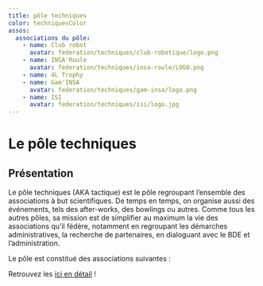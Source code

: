 ```yaml
---
title: pôle techniques
color: techniquesColor
assos:
  associations du pôle:
    - name: Club robot
      avatar: federation/techniques/club-robotique/logo.png
    - name: INSA'Roule
      avatar: federation/techniques/insa-roule/LOGO.png
    - name: 4L Trophy
    - name: Gam'INSA
      avatar: federation/techniques/gam-insa/logo.png
    - name: ISI
      avatar: federation/techniques/isi/logo.jpg
---
```


# Le pôle techniques

<campus-center>
  <campus-responsive-image
    folder-name="federation/techniques"
    name="logo.png"
    max-width="200"></campus-responsive-image>
</campus-center>

## Présentation

Le pôle techniques (AKA tactique) est le pôle regroupant l’ensemble des
associations à but scientifiques. De temps en temps, on organise aussi des
événements, tels des after-works, des bowlings ou autres. Comme tous les autres
pôles, sa mission est de simplifier au maximum la vie des associations qu’il
fédère, notamment en regroupant les démarches administratives, la recherche de
partenaires, en dialoguant avec le BDE et l’administration.

Le pôle est constitué des associations suivantes :

<campus-team :team="assos" :color="color"></campus-team>

Retrouvez les [ici en détail](/federation/techniques/associations) !
